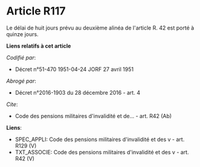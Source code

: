 # Article R117

Le délai de huit jours prévu au deuxième alinéa de l'article R. 42 est porté à quinze jours.

**Liens relatifs à cet article**

_Codifié par_:

  - Décret n°51-470 1951-04-24 JORF 27 avril 1951

_Abrogé par_:

  - Décret n°2016-1903 du 28 décembre 2016 - art. 4

_Cite_:

  - Code des pensions militaires d'invalidité et de... - art. R42 (Ab)

**Liens**:

  - SPEC_APPLI: Code des pensions militaires d'invalidité et des v - art. R129 (V)
  - TXT_ASSOCIE: Code des pensions militaires d'invalidité et des v - art. R42 (V)
